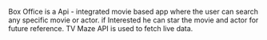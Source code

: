 Box Office is a Api - integrated movie based app where the user can search any specific movie or actor. if Interested he can star the movie and actor for future reference. TV Maze API is used to fetch live data.
